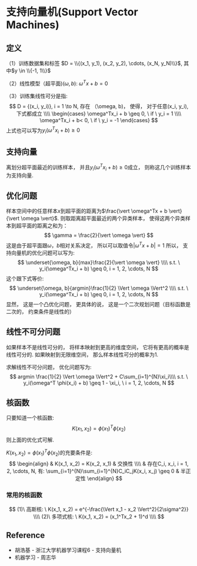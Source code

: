 # 支持向量机(Support Vector Machines)

## 定义
（1）训练数据集和标签 $D = \\{(x_1, y_1), (x_2, y_2), \cdots, (x_N, y_N)\\}$, 其中$y \in \\{-1, 1\\}$

（2）线性模型（超平面)$(\omega, b)$: $\omega^Tx + b = 0$

（3）训练集线性可分是指:
$$
D = {(x_i, y_i)}, i =  1 \to N, 存在 （\omega, b)，  使得， 对于任意(x_i, y_i), 下式都成立 \\\\
\begin{cases}
\omega^Tx_i + b \geq 0,  \ if \  y_i = 1 \\\\
\omega^Tx_i + b< 0,  \ if \ y_i = -1
\end{cases}
$$
上式也可以写为$y_i(\omega^Tx_i + b) \geq 0$

## 支持向量 
离划分超平面最近的训练样本， 并且$y_i(\omega^Tx_i + b) \geq 0$成立， 则称这几个训练样本为支持向量.

## 优化问题
样本空间中的任意样本$x$到超平面的距离为$\frac{\vert \omega^Tx + b \vert}{\vert \omega \vert}$. 则取距离超平面最近的两个异类样本， 使得这两个异类样本到超平面的距离之和为：
$$
\gamma = \frac{2}{\vert \omega \vert}
$$
这是由于超平面跟$\omega，b$相对关系决定， 所以可以取值令$\vert \omega^Tx + b \vert = 1$
所以， 支持向量机的优化问题可以写为:
$$
\underset{\omega, b}{max}\frac{2}{\vert \omega \vert} \\\\
s.t. \  y_i(\omega^Tx_i + b) \geq 0, i = 1, 2, \cdots, N
$$
这个跟下式等价:
$$
\underset{\omega, b}{argmin}\frac{1}{2} \Vert \omega \Vert^2 \\\\
s.t. \  y_i(\omega^Tx_i + b) \geq 0, i = 1, 2, \cdots, N
$$
显然， 这是一个凸优化问题， 更具体的说， 这是一个二次规划问题（目标函数是二次的， 约束条件是线性的）

## 线性不可分问题
 如果样本不是线性可分的， 将样本映射到更高的维度空间， 它将有更高的概率是线性可分的. 如果映射到无限维空间， 那么样本线性可分的概率为1.
 
求解线性不可分问题， 优化问题写为:
$$
argmin \frac{1}{2} \Vert \omega \Vert^2 + C\sum_{i=1}^{N}\xi_i\\\\
s.t. \ y_i(\omega^T \phi(x_i) + b) \geq 1 - \xi_i,  \  i = 1, 2, \cdots, N
$$

## 核函数
只要知道一个核函数:
$$
K(x_1, x_2) = \phi(x_1)^T\phi(x_2)
$$
则上面的优化式可解.

$K(x_1, x_2) = \phi(x_1)^T\phi(x_2)$的充要条件是:
$$
\begin{align}
& K(x_1, x_2) = K(x_2, x_1)  & 交换性  \\\\
& 存在C_i, x_i, i = 1, 2, \cdots, N, 有:  \sum_{i=1}^{N}\sum_{i=1}^{N}C_iC_jK(x_i, x_j) \geq 0 & 半正定性
\end{align}
$$

### 常用的核函数
$$
(1)\ 高斯核: \ K(x_1, x_2) = e^{-\frac{\Vert x_1 - x_2 \Vert^2}{2\sigma^2}} \\\\
(2)\ 多项式核: \ K(x_1, x_2) = (x_1^Tx_2 + 1)^d  \\\\
$$


## Reference
* 胡浩基 - 浙江大学机器学习课程6 - 支持向量机
* 机器学习 - 周志华

